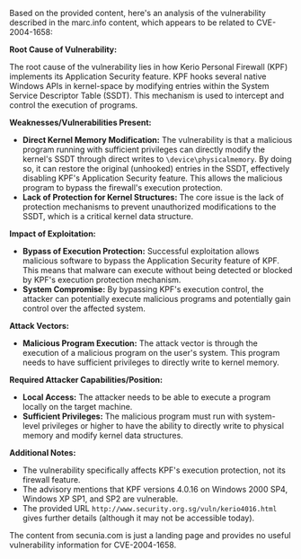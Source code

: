 Based on the provided content, here's an analysis of the vulnerability described in the marc.info content, which appears to be related to CVE-2004-1658:

**Root Cause of Vulnerability:**

The root cause of the vulnerability lies in how Kerio Personal Firewall (KPF) implements its Application Security feature. KPF hooks several native Windows APIs in kernel-space by modifying entries within the System Service Descriptor Table (SSDT). This mechanism is used to intercept and control the execution of programs.

**Weaknesses/Vulnerabilities Present:**

*   **Direct Kernel Memory Modification:** The vulnerability is that a malicious program running with sufficient privileges can directly modify the kernel's SSDT through direct writes to `\device\physicalmemory`. By doing so, it can restore the original (unhooked) entries in the SSDT, effectively disabling KPF's Application Security feature. This allows the malicious program to bypass the firewall's execution protection.
*   **Lack of Protection for Kernel Structures:** The core issue is the lack of protection mechanisms to prevent unauthorized modifications to the SSDT, which is a critical kernel data structure.

**Impact of Exploitation:**

*   **Bypass of Execution Protection:** Successful exploitation allows malicious software to bypass the Application Security feature of KPF. This means that malware can execute without being detected or blocked by KPF's execution protection mechanism.
*   **System Compromise:** By bypassing KPF's execution control, the attacker can potentially execute malicious programs and potentially gain control over the affected system.

**Attack Vectors:**

*   **Malicious Program Execution:** The attack vector is through the execution of a malicious program on the user's system. This program needs to have sufficient privileges to directly write to kernel memory.

**Required Attacker Capabilities/Position:**

*   **Local Access:** The attacker needs to be able to execute a program locally on the target machine.
*   **Sufficient Privileges:** The malicious program must run with system-level privileges or higher to have the ability to directly write to physical memory and modify kernel data structures.

**Additional Notes:**

*   The vulnerability specifically affects KPF's execution protection, not its firewall feature.
*   The advisory mentions that KPF versions 4.0.16 on Windows 2000 SP4, Windows XP SP1, and SP2 are vulnerable.
*   The provided URL `http://www.security.org.sg/vuln/kerio4016.html` gives further details (although it may not be accessible today).

The content from secunia.com is just a landing page and provides no useful vulnerability information for CVE-2004-1658.